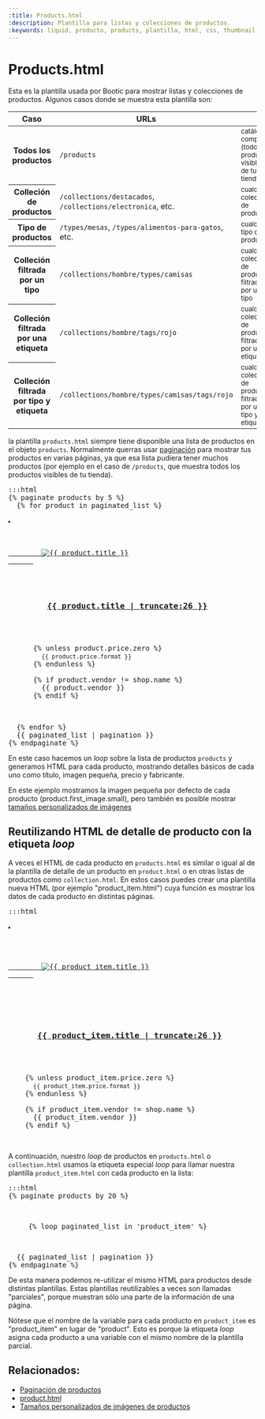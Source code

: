 ```yaml
---
:title: Products.html
:description: Plantilla para listas y colecciones de productos.
:keywords: liquid, producto, products, plantilla, html, css, thumbnail, product_type, variants, price, precio, variantes, archivos, colecciones, loop, parcial
---
```


# Products.html

Esta es la plantilla usada por Bootic para mostrar listas y colecciones de productos. Algunos casos donde se muestra esta plantilla son:

<table class="list" cellpadding="0" cellspacing="0">
  <thead>
    <tr>
      <th style="width:30%">Caso</th>
      <th style="width:30%">URLs</th>
      <th style="width:40%">&nbsp;</th>
    </tr>
  </thead>
  <tbody>
    <tr>
      <th>Todos los productos</th>
      <td><code>/products</code></td>
      <td><small>catálogo completo (todos los productos visibles de tu tienda)</small></td>
    </tr>
    <tr>
      <th>Colleción de productos</th>
      <td><code>/collections/destacados</code>, <code>/collections/electronica</code>, etc.</td>
      <td><small>cualquier colección de productos</small></td>
    </tr>
    <tr>
      <th>Tipo de productos</th>
      <td><code>/types/mesas</code>, <code>/types/alimentos-para-gatos</code>, etc.</td>
      <td><small>cualquier tipo de productos</small></td>
    </tr>
    <tr>
      <th>Colleción filtrada por un tipo</th>
      <td><code>/collections/hombre/types/camisas</code></td>
      <td><small>cualquier colección de productos filtrada por un tipo</small></td>
    </tr>
    <tr>
      <th>Colleción filtrada por una etiqueta</th>
      <td><code>/collections/hombre/tags/rojo</code></td>
      <td><small>cualquier colección de productos filtrada por una etiqueta</small></td>
    </tr>
    <tr>
      <th>Colleción filtrada por tipo y etiqueta</th>
      <td><code>/collections/hombre/types/camisas/tags/rojo</code></td>
      <td><small>cualquier colección de productos filtrada por un tipo y una etiqueta</small></td>
    </tr>
  </tbody>
</table>

la plantilla <code>products.html</code> siempre tiene disponible una lista de productos en el objeto <code>products</code>. Normalmente querras usar [paginación](/es/themes/pagination) para mostrar tus productos en varias páginas, ya que esa lista pudiera tener muchos productos (por ejemplo en el caso de <code>/products</code>, que muestra todos los productos visibles de tu tienda).

<pre>:::html
{% paginate products by 5 %}
  {% for product in paginated_list %}
    <li class="clearfix">
      <!-- shows a 'new' badge if product is tagged with 'new' -->

      <a href="{{ product.url }}" class="product-image">
        <img src="{{ product.first_image.small }}" alt="{{ product.title }}" />
      </a>

      <h3 class="product-model">
        <a href="{{ product.url }}" title="{{ product.title }}">{{ product.title | truncate:26 }}</a>
      </h3>

      {% unless product.price.zero %}
        <small class="product-price">{{ product.price.format }}</small>
      {% endunless %}

      {% if product.vendor != shop.name %}
        <span class="product-vendor">{{ product.vendor }}</span>
      {% endif %}

    </li>
  {% endfor %}
  {{ paginated_list | pagination }}
{% endpaginate %}
</pre>

En este caso hacemos un *loop* sobre la lista de productos <code>products</code> y generamos HTML para cada producto, mostrando detalles básicos de cada uno como título, imagen pequeña, precio y fabricante.

<div class="tip">
  En este ejemplo mostramos la imagen pequeña por defecto de cada producto (product.first_image.small), pero también es posible mostrar <a href="/es/themes/imagenes#resize">tamaños personalizados de imágenes</a>
</div>

## Reutilizando HTML de detalle de producto con la etiqueta *loop*

A veces el HTML de cada producto en <code>products.html</code> es similar o igual al de la plantilla de detalle de un producto en <code>product.html</code> o en otras listas de productos como <code>collection.html</code>. En estos casos puedes crear una plantilla nueva HTML (por ejemplo "product_item.html") cuya función es mostrar los datos de cada producto en distintas páginas.

<pre>:::html
  <li class="item-{{ product_item_counter }} clearfix">

    <div class="image-centerer">
      <a href="{{ product_item.url }}" class="product-image">
        <img src="{{ product_item.first_image.small }}" alt="{{ product_item.title }}" />
      </a>
    </div>

    <h3 class="product-model">
      <a href="{{ product_item.url }}" title="{{ product_item.title }}">{{ product_item.title | truncate:26 }}</a>
    </h3>

    {% unless product_item.price.zero %}
      <small class="product-price">{{ product_item.price.format }}</small>
    {% endunless %}

    {% if product_item.vendor != shop.name %}
      <span class="product-vendor">{{ product_item.vendor }}</span>
    {% endif %}
  </li>
</pre>

A continuación, nuestro *loop* de productos en <code>products.html</code> o <code>collection.html</code> usamos la etiqueta especial *loop* para llamar nuestra plantilla <code>product_item.html</code> con cada producto en la lista:

<pre>:::html
{% paginate products by 20 %}
  <ul class="products clearfix">
  {% loop paginated_list in 'product_item' %}
  </ul>
  {{ paginated_list | pagination }}
{% endpaginate %}
</pre>

De esta manera podemos re-utilizar el mismo HTML para productos desde distintas plantillas. Estas plantillas reutilizables a veces son llamadas "parciales", porque muestran sólo una parte de la información de una página.

Nótese que el nombre de la variable para cada producto en <code>product_item</code> es "product_item" en lugar de "product". Esto es porque la etiqueta *loop* asigna cada producto a una variable con el mismo nombre de la plantilla parcial.

## Relacionados:

* [Paginación de productos](/es/themes/pagination)
* [product.html](/es/themes/product)
* [Tamaños personalizados de imágenes de productos](/es/themes/imagenes#resize)